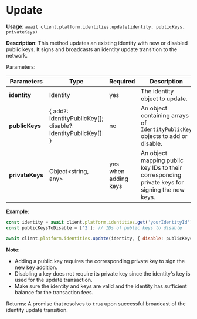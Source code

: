 # Update

**Usage**: `await client.platform.identities.update(identity, publicKeys, privateKeys)`

**Description**: This method updates an existing identity with new or disabled public keys. It signs and broadcasts an identity update transition to the network.

Parameters:

| Parameters     | Type                                  | Required | Description                                                                                         |
| -------------- | ------------------------------------- | -------- | --------------------------------------------------------------------------------------------------- |
| **identity**   | Identity                              | yes      | The identity object to update.                                                                     |
| **publicKeys** | { add?: IdentityPublicKey[]; disable?: IdentityPublicKey[] } | no       | An object containing arrays of `IdentityPublicKey` objects to add or disable.                      |
| **privateKeys**| Object<string, any>                   | yes when adding keys | An object mapping public key IDs to their corresponding private keys for signing the new keys.     |

**Example**:

```js
const identity = await client.platform.identities.get('yourIdentityId');
const publicKeysToDisable = ['2']; // IDs of public keys to disable

await client.platform.identities.update(identity, { disable: publicKeysToDisable });
```

**Note**:

- Adding a public key requires the corresponding private key to sign the new key addition.
- Disabling a key does not require its private key since the identity's key is used for the update transaction.
- Make sure the identity and keys are valid and the identity has sufficient balance for the transaction fees.

Returns: A promise that resolves to `true` upon successful broadcast of the identity update transition.
